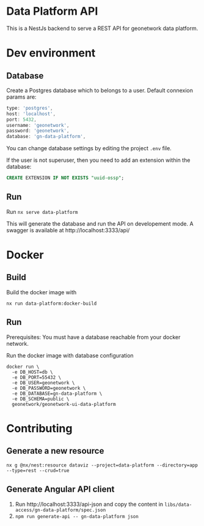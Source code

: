 # Data Platform API

This is a NestJs backend to serve a REST API for geonetwork data platform.

# Dev environment

## Database

Create a Postgres database which to belongs to a user.
Default connexion params are:

```js
type: 'postgres',
host: 'localhost',
port: 5432,
username: 'geonetwork',
password: 'geonetwork',
database: 'gn-data-platform',
```

You can change database settings by editing the project `.env` file.

If the user is not superuser, then you need to add an extension within the database:

```sql
CREATE EXTENSION IF NOT EXISTS "uuid-ossp";
```

## Run

Run `nx serve data-platform`

This will generate the database and run the API on developement mode.
A swagger is available at http://localhost:3333/api/

# Docker

## Build

Build the docker image with

```shell
nx run data-platform:docker-build
```

## Run

Prerequisites: You must have a database reachable from your docker network.

Run the docker image with database configuration

```shell
docker run \
  -e DB_HOST=db \
  -e DB_PORT=55432 \
  -e DB_USER=geonetwork \
  -e DB_PASSWORD=geonetwork \
  -e DB_DATABASE=gn-data-platform \
  -e DB_SCHEMA=public \
  geonetwork/geonetwork-ui-data-platform
```

# Contributing

## Generate a new resource

```
nx g @nx/nest:resource dataviz --project=data-platform --directory=app --type=rest --crud=true
```

## Generate Angular API client

1. Run http://localhost:3333/api-json and copy the content in `libs/data-access/gn-data-platform/spec.json`
2. `npm run generate-api -- gn-data-platform json`
